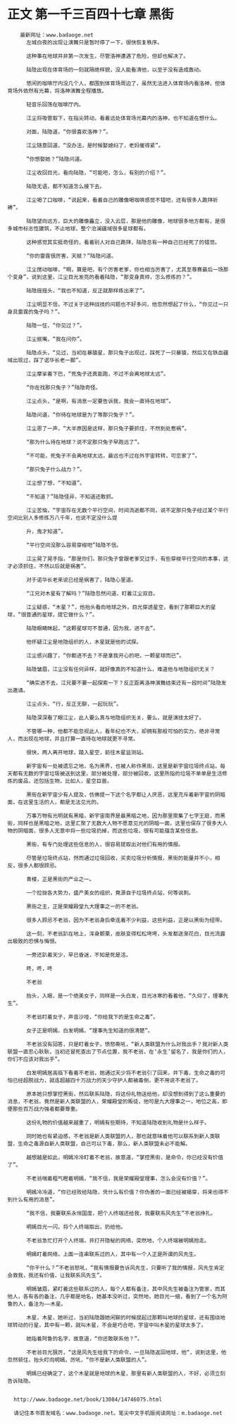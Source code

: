 # 正文 第一千三百四十七章 黑街
        最新网址：www.badaoge.net
          左城白夜的出现让演舞只是暂时停了一下，很快恢复秩序。
      
          这种事在地球并非第一次发生，尽管洛神遭遇了危险，但却也解决了。
      
          陆隐出现在体育场的一刻就隔绝样貌，没人能看清他，以至于没有造成轰动。
      
          悠闲的咖啡厅内没几个人，都围到体育场周边了，虽然无法进入体育场内看洛神，但体育场外依然有光幕，将洛神演舞全程播放。
      
          轻音乐回荡在咖啡厅内。
      
          江尘将吸管取下，在指尖转动，看着远处体育场光幕内的洛神，也不知道在想什么。
      
          对面，陆隐道，“你很喜欢洛神？”。
      
          江尘随意回道，“没办法，是时候娶媳妇了，老妈催得紧”。
      
          “你想娶她？”陆隐问道。
      
          江尘收回目光，看向陆隐，“可能吧，怎么，有别的介绍？”。
      
          陆隐无语，都不知道怎么接下去。
      
          江尘喝了口咖啡，“说起来，看着自己的雕像喝咖啡感觉不错吧，还有很多人跪拜祈祷”。
      
          陆隐望向远方，巨大的雕像矗立，没入云层，那是他的雕像，地球很多地方都有，是很多城市标志性建筑，不止地球，整个沧澜疆域很多星球都有。
      
          这种感觉其实挺奇怪的，看着别人对自己跪拜，陆隐总有一种自己已经死了的错觉。
      
          “你的雷霆很厉害，天赋？”陆隐问道。
      
          江尘搅动咖啡，“啊，算是吧，有个厉害老爹，你也相当厉害了，尤其至尊赛最后一场那个变身”，说到这里，江尘目光发亮的看着陆隐，“那变身真帅，怎么修炼的？”。
      
          陆隐摇摇头，“我也不知道，反正就那样练出来了”。
      
          江尘明显不信，不过关于这种战技的问题也不好多问，他忽然想起了什么，“你见过一只身具雷霆的兔子吗？”。
      
          陆隐一怔，“你见过？”。
      
          江尘抿嘴，“我在问你”。
      
          陆隐点头，“见过，当初在暴猿星，那只兔子出现过，踩死了一只暴猿，然后又在铁血疆域出现过，踩了诺华长老一脚”。
      
          江尘摩挲着下巴，“死兔子还真能跑，不过不会离地球太远”。
      
          “你在找那只兔子？”陆隐奇怪。
      
          江尘点头，“是啊，有消息一定要告诉我，我会一直待在地球”。
      
          陆隐问道，“你待在地球是为了等那只兔子？”。
      
          江尘恩了一声，“大半原因是这样，那只兔子要抓住，不然到处惹祸”。
      
          “那为什么待在地球？说不定那只兔子早跑远了”。
      
          “不可能，死兔子不会离地球太远，最远也不过在外宇宙转转，可恋家了”。
      
          “那只兔子什么战力？”。
      
          江尘想了想，“不知道”。
      
          “不知道？”陆隐怪异，不知道还敢抓。
      
          江尘苦恼，“宇宙存在无数个平行空间，时间流逝都不同，说不定那只兔子经过某个平行空间比别人多修炼万八千年，也说不定没什么提
      
          升，鬼才知道”。
      
          “平行空间没那么容易穿梭吧”陆隐不信。
      
          江尘晃了晃手指，“那是你们，那只兔子曾跟老爹交过手，有些穿梭平行空间的本事，这才必须抓住，不然以后就是祸害”。
      
          对于诺华长老来说已经是祸害了，陆隐心里道。
      
          “江兄对木星有了解吗？”陆隐忽然问道，盯着江尘双目。
      
          江尘疑惑，“木星？”，他抬头看向地球之外，目光穿透星空，看到了那颗巨大的星球，“很普通的星球，提它做什么？”。
      
          陆隐眼睛眯起，“这颗星球可不普通，因为我，进不去”。
      
          他怀疑江尘是地隐组织的人，木星就是他的试探。
      
          江尘感兴趣了，“你都进不去？不是拿我开心的吧，一颗星球而已”。
      
          陆隐皱眉，江尘没有任何异样，就好像真的不知道什么，难道他与地隐组织无关？
      
          “确实进不去，江兄要不要一起探索一下？反正距离洛神演舞结束还有一段时间”陆隐发出邀请。
      
          江尘点头，“行，反正无聊，一起玩玩”。
      
          陆隐深深看了眼江尘，此人要么真与地隐组织无关，要么，就是演技太好了。
      
          不管哪一种，他都不能忽视此人，看年纪也不大，却拥有那般可怕的实力，绝非寻常人，而出现在地球，并且打算一直待在地球就更不寻常。
      
          很快，两人离开地球，踏入星空，前往木星监测站。
      
          新宇宙有一处被遗忘之地，名为黑界，也被人称作黑街，这里是新宇宙垃圾终点站，每天都有无数的宇宙垃圾被送到这里，部分被处理，部分被回收，这里所指的垃圾不单单是生活修炼的废品，还包括生物，比如人，星空巨兽。
      
          黑街在新宇宙少有人提及，仿佛提一下这个名字都让人厌恶，这里充斥着新宇宙的阴暗面，在这里生活的人，都是无法见光的。
      
          万事万物有光明就有黑暗，新宇宙南界是最黑暗之地，因为那里聚集了七字王庭，而黑街，同样也是黑暗之地，这里汇聚了无数大人物不愿意见光的阴暗一面，这里也保存了很多大人物的阴暗面，很多人无意中将一些垃圾扔掉，而这些垃圾，很有可能蕴含某些信息。
      
          黑街，有专门处理这些信息的人，很容易提取出对他们有用的情报。
      
          尽管是垃圾终点站，然而通过垃圾回收，买卖垃圾分析情报，黑街的能量并不小，相反，很多人都很顾忌。
      
          青楼，正是黑街的产业之一。
      
          一个拉拢各大势力，盛产美女的组织，竟源自于垃圾终点站，何等讽刺。
      
          黑街之主，正是荣耀殿堂九大理事之一的不老翁。
      
          很多人顾忌不老翁，因为不老翁身后牵连着不少利益，这些利益，正是以黑街为纽带。
      
          这一刻，不老翁趴在地上，浑身颤栗，皮肤变得松松垮垮，头发都逐渐花白，目光流露出极致的恐惧与悔恨。
      
          一旁还趴着天少，早已昏迷，不知是死是活。
      
          咚，咚，咚
      
          不老翁
      
          抬头，入眼，是一个绝美女子，同样是一头白发，目光冰寒的看着他，“久仰了，理事先生”。
      
          不老翁盯着女子，声音沙哑，“你给我下的是生命之毒”。
      
          女子正是明嫣，白发明嫣，“理事先生知道的很清楚”。
      
          不老翁没有回答，只是盯着女子，愤怒嘶吼，“新人类联盟为什么对我出手？我对新人类联盟一直忠心耿耿，当初还冒死查出了节点位置，我不老翁，在‘永生’留名了，我是你们的人，你们不应该对我出手”。
      
          白发明嫣居高临下看着不老翁，她通过天少将不老翁引了回来，并下毒，生命之毒的可怕已经超脱战力，就连超越四十万战力的天少守护人都被毒倒，更不用说不老翁了。
      
          原本她只想掌控黑街，然后联系陆隐，将这份礼物送给他，却没想到得到了这么重要的消息，不老翁，竟然是新人类联盟的人，荣耀殿堂的叛徒，他可是九大理事之一，地位之高，即便那些百万战力强者都要尊重。
      
          这份礼物的价值越来越重了，明嫣有些期待，不知道陆隐收到礼物是什么样子。
      
          同时她也有紧迫感，不老翁是新人类联盟的人，那也就意味着他可以联系到新人类联盟，生命之毒源自新人类联盟，自己可以下毒，那么，新人类联盟未必不能解。
      
          越想越是如此，明嫣冷冷盯着不老翁，故意道，“掌控黑街，是命令，你已经没有价值了”。
      
          不老翁喘着粗气瞪着明嫣，“我不信，我是荣耀殿堂理事，怎么会没有价值？”。
      
          明嫣冷冷道，“你已经败给陆隐，凭什么有价值？你伪善的一面已经被揭穿，将来也得不到什么有用的消息”。
      
          “我不信，我要联系永恒国度，把个人终端还给我，我要联系风先生”不老翁挣扎。
      
          明嫣目光一闪，将个人终端取出，扔给他。
      
          不老翁急忙打开个人终端，并打开隐秘的网络，突然地，个人终端被明嫣抢走。
      
          明嫣盯着网络，上面一连串联系过的人，其中有一个人正是所谓的风先生。
      
          “你干什么？”不老翁怒吼，“我有情报要告诉风先生，只要听了我的情报，风先生肯定会救我，我还有价值，让我联系风先生”。
      
          明嫣皱眉，紧盯着这些联系过的人，每个人都有备注，其中风先生被备注为管家，而其他人，各有各的备注，几乎都是地名，她基本没听过，突然地，她目光一缩，看到了一个名为阿鲁的人，备注为——木星。
      
          木星，木星，她听过，当初陆隐跟她闲聊的时候提起过那颗叫地球的星球，还有围绕地球转动的行星，其中有一颗，就叫木星，不会是巧合吧，宇宙中叫木星的星球太多了。
      
          她指着阿鲁的名字，故意道，“你还敢联系他？”。
      
          不老翁目光狠厉，“这是风先生给我下的命令，一旦陆隐返回地球，他“，说到这里，他忽然顿住，抬头盯向明嫣，厉吼，“你不是新人类联盟的人”。
      
          明嫣已经确定了，这个木星就是地球的木星，那里有新人类联盟的人，不好，必须立刻告诉陆隐。
      
      
      http://www.badaoge.net/book/13084/14746075.html
      
      请记住本书首发域名：www.badaoge.net。笔尖中文手机版阅读网址：m.badaoge.net
